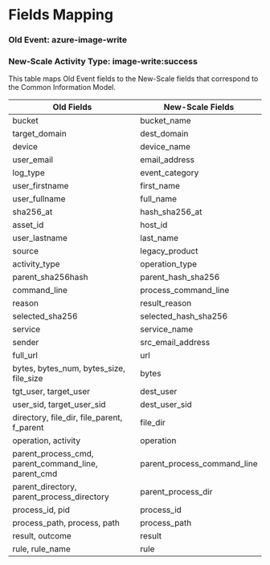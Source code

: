 Fields Mapping
==============

### Old Event: azure-image-write
### New-Scale Activity Type: image-write:success

This table maps Old Event fields to the New-Scale fields that correspond to the Common Information Model.

| Old Fields                                          | New-Scale Fields            |
| --------------------------------------------------- | --------------------------- |
| bucket                                              | bucket_name                 |
| target_domain                                       | dest_domain                 |
| device                                              | device_name                 |
| user_email                                          | email_address               |
| log_type                                            | event_category              |
| user_firstname                                      | first_name                  |
| user_fullname                                       | full_name                   |
| sha256_at                                           | hash_sha256_at              |
| asset_id                                            | host_id                     |
| user_lastname                                       | last_name                   |
| source                                              | legacy_product              |
| activity_type                                       | operation_type              |
| parent_sha256hash                                   | parent_hash_sha256          |
| command_line                                        | process_command_line        |
| reason                                              | result_reason               |
| selected_sha256                                     | selected_hash_sha256        |
| service                                             | service_name                |
| sender                                              | src_email_address           |
| full_url                                            | url                         |
| bytes, bytes_num, bytes_size, file_size             | bytes                       |
| tgt_user, target_user                               | dest_user                   |
| user_sid, target_user_sid                           | dest_user_sid               |
| directory, file_dir, file_parent, f_parent          | file_dir                    |
| operation, activity                                 | operation                   |
| parent_process_cmd, parent_command_line, parent_cmd | parent_process_command_line |
| parent_directory, parent_process_directory          | parent_process_dir          |
| process_id, pid                                     | process_id                  |
| process_path, process, path                         | process_path                |
| result, outcome                                     | result                      |
| rule, rule_name                                     | rule                        |